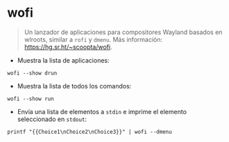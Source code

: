 # wofi

> Un lanzador de aplicaciones para compositores Wayland basados en wlroots, similar a `rofi` y `dmenu`.
> Más información: <https://hg.sr.ht/~scoopta/wofi>.

- Muestra la lista de aplicaciones:

`wofi --show drun`

- Muestra la lista de todos los comandos:

`wofi --show run`

- Envía una lista de elementos a `stdin` e imprime el elemento seleccionado en `stdout`:

`printf "{{Choice1\nChoice2\nChoice3}}" | wofi --dmenu`
